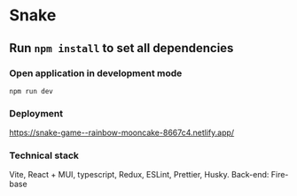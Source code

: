 # Snake

## Run `npm install` to set all dependencies

### Open application in development mode

```
npm run dev
```
### Deployment 

https://snake-game--rainbow-mooncake-8667c4.netlify.app/

### Technical stack

Vite, React + MUI, typescript, Redux, ESLint, Prettier, Husky.
Back-end: Fire-base
